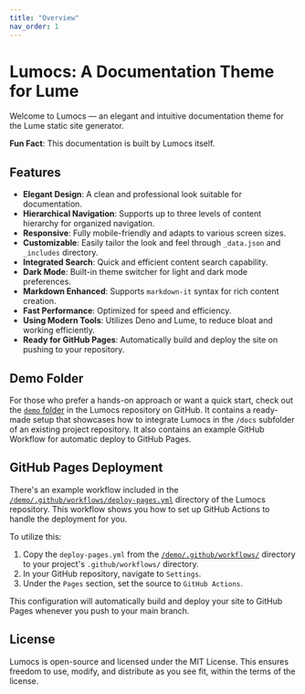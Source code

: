 ```yaml
---
title: "Overview"
nav_order: 1
---
```


# Lumocs: A Documentation Theme for Lume

Welcome to Lumocs — an elegant and intuitive documentation theme for the Lume static site generator.

**Fun Fact**: This documentation is built by Lumocs itself.

## Features

- **Elegant Design**: A clean and professional look suitable for documentation.
- **Hierarchical Navigation**: Supports up to three levels of content hierarchy
  for organized navigation.
- **Responsive**: Fully mobile-friendly and adapts to various screen sizes.
- **Customizable**: Easily tailor the look and feel through `_data.json` and
  `_includes` directory.
- **Integrated Search**: Quick and efficient content search capability.
- **Dark Mode**: Built-in theme switcher for light and dark mode preferences.
- **Markdown Enhanced**: Supports `markdown-it` syntax for rich content
  creation.
- **Fast Performance**: Optimized for speed and efficiency.
- **Using Modern Tools**: Utilizes Deno and Lume, to reduce bloat and working
  efficiently.
- **Ready for GitHub Pages**: Automatically build and deploy the site on pushing
  to your repository.

## Demo Folder

For those who prefer a hands-on approach or want a quick start, check out the
[`demo` folder](https://github.com/hexagon/lumocs/tree/main/demo-repository) in the Lumocs
repository on GitHub. It contains a ready-made setup that showcases how to integrate Lumocs in the `/docs` subfolder of an existing project repository. It also contains an example GitHub Workflow for automatic deploy to GitHub Pages.

## GitHub Pages Deployment

There's an example workflow included in the
[`/demo/.github/workflows/deploy-pages.yml`](https://github.com/hexagon/lumocs/blob/main/demo/.github/workflows/deploy-pages.yml)
directory of the Lumocs repository. This workflow shows you how to set up GitHub
Actions to handle the deployment for you.

To utilize this:

1. Copy the `deploy-pages.yml` from the
   [`/demo/.github/workflows/`](https://github.com/hexagon/lumocs/tree/main/demo/.github/workflows)
   directory to your project's `.github/workflows/` directory.
2. In your GitHub repository, navigate to `Settings`.
3. Under the `Pages` section, set the source to `GitHub Actions`.

This configuration will automatically build and deploy your site to GitHub Pages
whenever you push to your main branch.

## License

Lumocs is open-source and licensed under the MIT License. This ensures freedom
to use, modify, and distribute as you see fit, within the terms of the license.
